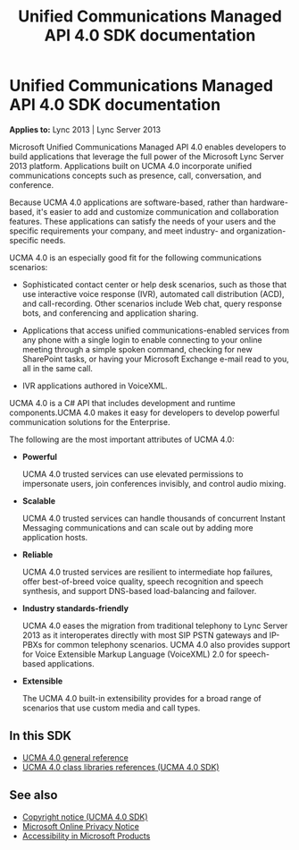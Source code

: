 ﻿---
title: Unified Communications Managed API 4.0 SDK documentation
TOCTitle: Unified Communications Managed API 4.0 SDK documentation
ms:assetid: 2c531489-0d65-4715-819e-22045a1090a2
ms:mtpsurl: https://msdn.microsoft.com/library/Dn454984(v=office.15)
ms:contentKeyID: 57260605
ms.date: 07/25/2014
mtps_version: v=office.15
---

# Unified Communications Managed API 4.0 SDK documentation

**Applies to:** Lync 2013 | Lync Server 2013

Microsoft Unified Communications Managed API 4.0 enables developers to build applications that leverage the full power of the Microsoft Lync Server 2013 platform. Applications built on UCMA 4.0 incorporate unified communications concepts such as presence, call, conversation, and conference.

Because UCMA 4.0 applications are software-based, rather than hardware-based, it's easier to add and customize communication and collaboration features. These applications can satisfy the needs of your users and the specific requirements your company, and meet industry- and organization-specific needs.

UCMA 4.0 is an especially good fit for the following communications scenarios:

- Sophisticated contact center or help desk scenarios, such as those that use interactive voice response (IVR), automated call distribution (ACD), and call-recording. Other scenarios include Web chat, query response bots, and conferencing and application sharing.

- Applications that access unified communications-enabled services from any phone with a single login to enable connecting to your online meeting through a simple spoken command, checking for new SharePoint tasks, or having your Microsoft Exchange e-mail read to you, all in the same call.

- IVR applications authored in VoiceXML.

UCMA 4.0 is a C\# API that includes development and runtime components.UCMA 4.0 makes it easy for developers to develop powerful communication solutions for the Enterprise.

The following are the most important attributes of UCMA 4.0:

- **Powerful**
    
  UCMA 4.0 trusted services can use elevated permissions to impersonate users, join conferences invisibly, and control audio mixing.

- **Scalable**
    
  UCMA 4.0 trusted services can handle thousands of concurrent Instant Messaging communications and can scale out by adding more application hosts.

- **Reliable**
    
  UCMA 4.0 trusted services are resilient to intermediate hop failures, offer best-of-breed voice quality, speech recognition and speech synthesis, and support DNS-based load-balancing and failover.

- **Industry standards-friendly**
    
  UCMA 4.0 eases the migration from traditional telephony to Lync Server 2013 as it interoperates directly with most SIP PSTN gateways and IP-PBXs for common telephony scenarios. UCMA 4.0 also provides support for Voice Extensible Markup Language (VoiceXML) 2.0 for speech-based applications.

- **Extensible**
    
  The UCMA 4.0 built-in extensibility provides for a broad range of scenarios that use custom media and call types.

## In this SDK

- [UCMA 4.0 general reference](ucma-4-0-general-reference.md)
- [UCMA 4.0 class libraries references (UCMA 4.0 SDK)](https://msdn.microsoft.com/library/dn454985\(v=office.15\))

## See also

- [Copyright notice (UCMA 4.0 SDK)](https://msdn.microsoft.com/library/dn454986\(v=office.15\))
- [Microsoft Online Privacy Notice](http://go.microsoft.com/fwlink/?linkid=207069)
- [Accessibility in Microsoft Products](http://go.microsoft.com/fwlink/?linkid=205790)

